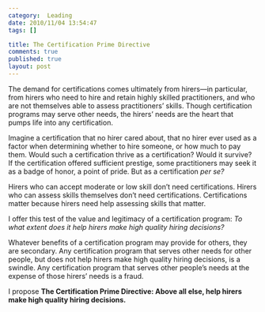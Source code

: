 ```yaml
--- 
category:  Leading
date: 2010/11/04 13:54:47
tags: []

title: The Certification Prime Directive
comments: true
published: true
layout: post
---
```


<p>The demand for certifications comes ultimately from hirers—in particular, from hirers who need to hire and retain highly skilled practitioners, and who are not themselves able to assess practitioners’ skills. Though certification programs may serve other needs, the hirers’ needs are the heart that pumps life into any certification.</p>

<p>Imagine a certification that no hirer cared about, that no hirer ever used as a factor when determining whether to hire someone, or how much to pay them. Would such a certification thrive as a certification? Would it survive? If the certification offered sufficient prestige, some practitioners may seek it as a badge of honor, a point of pride. But as a certification <em>per se?</em></p>

<p>Hirers who can accept moderate or low skill don’t need certifications. Hirers who can assess skills themselves don’t need certifications. Certifications matter because hirers need help assessing skills that matter.</p>

<p>I offer this test of the value and legitimacy of a certification program: <em>To what extent does it help hirers make high quality hiring decisions?</em></p>

<p>Whatever benefits of a certification program may provide for others, they are secondary. Any certification program that serves other needs for other people, but does not help hirers make high quality hiring decisions, is a swindle. Any certification program that serves other people’s needs at the expense of those hirers’ needs is a fraud.</p>

<p>I propose <strong>The Certification Prime Directive: Above all else, help hirers make high quality hiring decisions.</strong></p>

